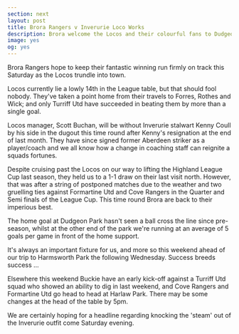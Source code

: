 ```yaml
---
section: next
layout: post
title: Brora Rangers v Inverurie Loco Works
description: Brora welcome the Locos and their colourful fans to Dudgeon Park this weekend in our first meeting of the 2016-17Highland League season
image: yes
og: yes
---
```

Brora Rangers hope to keep their fantastic winning run firmly on track this Saturday as the Locos trundle into town.

Locos currently lie a lowly 14th in the League table, but that should fool nobody. They've taken a point home from their travels to Forres, Rothes and Wick; and only Turriff Utd have succeeded in beating them by more than a single goal. 

Locos manager, Scott Buchan, will be without Inverurie stalwart Kenny Coull by his side in the dugout this time round after Kenny's resignation at the end of last month. They have since signed former Aberdeen striker as a player/coach and we all know how a change in coaching staff can reignite a squads fortunes.

Despite cruising past the Locos on our way to lifting the Highland League Cup last season, they held us to a 1-1 draw on their last visit north. However, that was after a string of postponed matches due to the weather and two gruelling ties against Formartine Utd and Cove Rangers in the Quarter and Semi finals of the League Cup. This time round Brora are back to their imperious best.

The home goal at Dudgeon Park hasn't seen a ball cross the line since pre-season, whilst at the other end of the park we're running at an average of 5 goals per game in front of the home support.

It's always an important fixture for us, and more so this weekend ahead of our trip to Harmsworth Park the following Wednesday. Success breeds success ...

Elsewhere this weekend Buckie have an early kick-off against a Turriff Utd squad who showed an ability to dig in last weekend, and Cove Rangers and Formartine Utd go head to head at Harlaw Park. There may be some changes at the head of the table by 5pm.

We are certainly hoping for a headline regarding knocking the 'steam' out of the Inverurie outfit come Saturday evening.